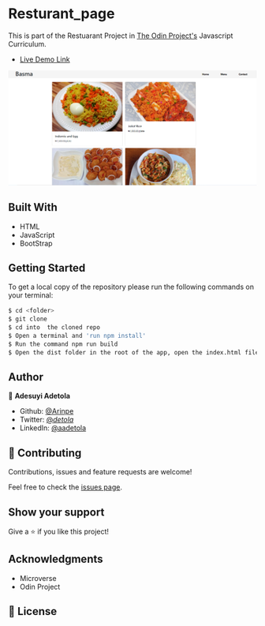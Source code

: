 # Resturant_page

This is part of the Restuarant Project in [The Odin Project's](https://www.theodinproject.com/courses/javascript/lessons/restaurant-page?ref=lnav) Javascript Curriculum.


- [Live Demo Link]()

![screenshot](resturant_page.png)


## Built With

- HTML
- JavaScript
- BootStrap

## Getting Started

To get a local copy of the repository please run the following commands on your terminal:

```bash
$ cd <folder>
$ git clone 
$ cd into  the cloned repo
$ Open a terminal and 'run npm install'
$ Run the command npm run build
$ Open the dist folder in the root of the app, open the index.html file witha browser(Chrome, Firefox...)
```

## Author

👤 **Adesuyi Adetola**

- Github: [@Arinpe](https://github.com/Arinpe)
- Twitter: [@_detola_](https://twitter.com/_detola_)
- LinkedIn: [@aadetola](https://www.linkedin.com/in/aadetola/)

## 🤝 Contributing

Contributions, issues and feature requests are welcome!

Feel free to check the [issues page](https://github.com/GraceOyiza/Resturant_page/issues).

## Show your support

Give a ⭐️ if you like this project!

## Acknowledgments

- Microverse
- Odin Project

## 📝 License

